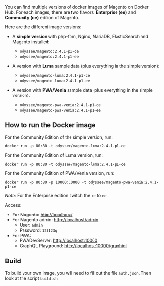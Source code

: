 

You can find multiple versions of docker images of Magento on Docker Hub. For each images, there are two flavors: **Enterprise (ee)** and **Community (ce)** edition of Magento.

Here are the different image versions:

- A **simple version** with php-fpm, Nginx, MariaDB, ElasticSearch and Magento installed:
  - `odyssee/magento:2.4.1-p1-ce`
  - `odyssee/magento:2.4.1-p1-ee`

- A version with **Luma** sample data (plus everything in the simple version):
  - `odyssee/magento-luma:2.4.1-p1-ce`
  - `odyssee/magento-luma:2.4.1-p1-ee`

- A version with **PWA/Venia** sample data (plus everything in the simple version):
  - `odyssee/magento-pwa-venia:2.4.1-p1-ce`
  - `odyssee/magento-pwa-venia:2.4.1-p1-ee`


## How to run the Docker image

For the Community Edition of the simple version, run:
```
docker run -p 80:80 -t odyssee/magento-luma:2.4.1-p1-ce
```

For the Community Edition of Luma version, run:
```
docker run -p 80:80 -t odyssee/magento-luma:2.4.1-p1-ce
```

For the Community Edition of PWA/Venia version, run:
```
docker run -p 80:80 -p 10000:10000 -t odyssee/magento-pwa-venia:2.4.1-p1-ce
```
*Note:* For the Enterprise edition switch the `ce` to `ee`

Access:
- For Magento: [http://localhost/](http://localhost)
- For Magento admin: [http://localhost/admin](http://localhost/admin)
  - User: `admin`
  - Password: `123123q`
- For PWA:
  - PWADevServer: [http://localhost:10000](http://localhost:10000)
  - GraphQL Playground: [http://localhost:10000/graphiql](http://localhost:10000/graphiql)


## Build

To build your own image, you will need to fill out the file `auth.json`. Then look at the script `build.sh`
